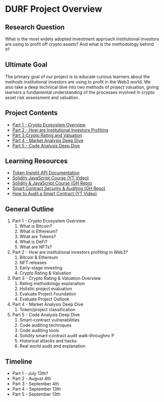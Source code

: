 # DURF Project Overview

## Research Question

What is the most widely adopted investment approach institutional investors are using to profit off crypto assets? And what is the methodology behind it?

## Ultimate Goal

The primary goal of our project is to educate curious learners about the methods institutional investors are using to profit in the Web3 world. We also take a deep technical dive into two methods of project valuation, giving learners a fundamental understanding of the processes involved in crypto asset risk assessment and valuation.

## Project Contents

* [Part 1 - Crypto Ecosystem Overview](chapters/Part-1_Crypto_Ecosystem_Overview.md)
* [Part 2 - How are Institutional Investors Profiting](chapters/Part-2_How_are_institutional_investors_profiting.md)
* [Part 3 Crypto Rating and Valuation](chapters/Part-3_Crypto_Rating_and_Valuation_Overview.md)
* [Part 4 - Market Analysis Deep Dive](chapters/Part-4_Market_Analysis_Deep_Dive.md)
* [Part 5 - Code Analysis Deep Dive](chapters/Part-5_Code_Analysis_Deep_Dive.md)

## Learning Resources

* [Token Insight API Documentation](https://api.tokeninsight.com/reference/api-overview)
* [Solidity JavaScript Course (YT Video)](https://www.youtube.com/watch?v=gyMwXuJrbJQ&t=113312s)
* [Solidity & JavaScript Course (GH Repo)](https://github.com/smartcontractkit/full-blockchain-solidity-course-js)
* [Smart Contract Security & Auditing (GH Repo)](https://github.com/PatrickAlphaC/hardhat-security-fcc)
* [How to Audit a Smart Contract (YT Video)](https://www.youtube.com/watch?v=TmZ8gH-toX0)

## General Outline

1. Part 1 - Crypto Ecosystem Overview
   1. What is Bitcoin?
   2. What is Ethereum?
   3. What are Tokens?
   4. What is DeFi?
   5. What are NFTs?
2. Part 2 - How are institutional investors profiting in Web3?
   1. Bitcoin & Ethereum
   2. NFT releases
   3. Early-stage investing
   4. Crypto Rating & Valuation
3. Part 3 - Crypto Rating & Valuation Overview
   1. Rating methodology explanation
   2. Holistic project evaluation
   3. Evaluate Project Foundation
   4. Evaluate Project Outlook
4. Part 4 - Market Analysis Deep Dive
   1. Token/project classification
5. Part 5 - Code Analysis Deep Dive
   1. Smart-contract vulnerabilities
   2. Code auditing techniques
   3. Code auditing tools
   4. Solidity smart-contract audit walk-throughnv P
   5. Historical attacks and hacks
   6. Real world audit and explanation

## Timeline

* Part 1 - July 13th?
* Part 2 - August 4th
* Part 3 - September 4th
* Part 4 - September 13th
* Part 5 - September 13th

